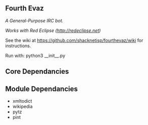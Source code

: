 ## Fourth Evaz

*A General-Purpose IRC bot.*

*Works with Red Eclipse (http://redeclipse.net)*

See the wiki at https://github.com/shacknetisp/fourthevaz/wiki for instructions.

Run with: python3 \_\_init\_\_.py
## Core Dependancies
## Module Dependancies
* xmltodict
* wikipedia
* pytz
* pint
